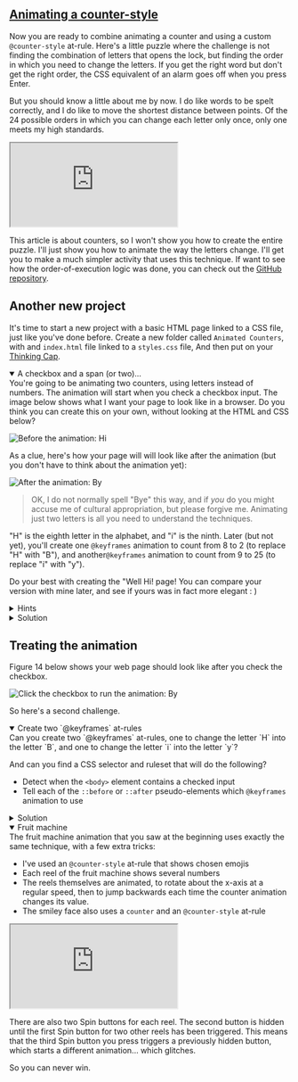 <!-- Animating Counter Style -->
<section
  id="animating-counter-style"
  aria-labelledby="animating-counter-style"
  data-item="@counter-style"
>
  <h2><a href="#animating-counter-style">Animating a counter-style</a></h2>
  
Now you are ready to combine animating a counter and using a custom `@counter-style` at-rule. Here's a little puzzle where the challenge is not finding the combination of letters that opens the lock, but finding the order in which you need to change the letters. If you get the right word but don't get the right order, the CSS equivalent of an alarm goes off when you press Enter.

But you should know a little about me by now. I do like words to be spelt correctly, and I do like to move the shortest distance between points. Of the 24 possible orders in which you can change each letter only once, only one meets my high standards.

<iframe
  id="iframe-lock"
  title="Lock"
  width="300"
  height="150"
  src="https://merncraft.github.io/lock">
</iframe>

This article is about counters, so I won't show you how to create the entire puzzle. I'll just show you how to animate the way the letters change. I'll get you to make a much simpler activity that uses this technique. If want to see how the order-of-execution logic was done, you can check out the [GitHub repository](https://github.com/MERNCraft/lock).

## Another new project

It's time to start a new project with a basic HTML page linked to a CSS file, just like you've done before. Create a new folder called `Animated Counters`, with and `index.html` file linked to a `styles.css` file, And then put on your [Thinking Cap](https://en.wiktionary.org/wiki/thinking_cap).

<details class="challenge" open>
<summary>A checkbox and a span (or two)...</summary>
You're going to be animating two counters, using letters instead of numbers. The animation will start when you check a checkbox input. The image below shows what I want your page to look like in a browser. Do you think you can create this on your own, without looking at the HTML and CSS below?

![Before the animation: Hi](images/check-hi.webp)

As a clue, here's how your page will will look like after the animation (but you don't have to think about the animation yet):

![After the animation: By](images/check-by.webp)

> OK, I do not normally spell "Bye" this way, and if _you_ do you might accuse me of cultural appropriation, but please forgive me. Animating just two letters is all you need to understand the techniques.

"H" is the eighth letter in the alphabet, and "i" is the ninth. Later (but not yet), you'll create one `@keyframes` animation to count from 8 to 2 (to replace "H" with "B"), and another`@keyframes` animation to count from 9 to 25 (to replace "i" with "y").

Do your best with creating the "Well Hi! page! You can compare your version with mine later, and see if yours was in fact more elegant : )

<details class="hint">
<summary>Hints</summary>
Here are some things to think about:

- How to show the value of a counter
- How to set the initial value of a counter
- How to display a counter using upper-case letters
- How to display a counter using lower-case letters
- How you will (eventually) hide the checkbox input
- How you can make a label look like a button
- The final exclamation mark is not going to change. It's not part of either animation.
- 
</details>

<details class="solution">
<summary>Solution</summary>
Here's the HTML that I used:

```html
<label>
  <input type="checkbox">
  Well
</label>
<span></span>!
```
And you'll see below the CSS that I started with. Note that the names for built-in counter styles is case-insensitive. I could use `upper-alpha` or `Upper-Alpha` and it would work just as well.
```css
body {
  counter-set:
    letter-one 8
    letter-two 9
  ; 
}

label {
  padding: 8px 16px;
  border: 1px outset #888;
  border-radius: 8px;
  display: inline-block;
}

input {
  position: absolute;
  left: 0vw;
}

span::before {
  content: counter(letter-one, UPPER-ALPHA);
}

span::after {
  content: counter(letter-two, lower-alpha)
}
```
I imagine that you will have used different names for your classes and counters. You might have used a different selector to hold the `counter-set` rule. You might have used two elements to show the letters `Hi`, each with its own `::before` or `::after` pseudo-element.

That's good. If your CSS creates a similar effect to mine, don't change it at all. If your CSS is different now, that means that you will have to adapt the CSS that I provide below so that it works with yours. And that means that you might make mistakes which you will have to correct. And each mistake that requires effort to correct helps you to remember what you have learnt.

I've used `left: 0vw` for the absolute position of the input element. That means that it remains visible on the page for now. In production, I would set it to `-999vw` which will move it far off-screen to the left. The value I use is arbitrary; all that matters is that it is greater than the screen width of a checkbox.

If you want your label to behave more like a button when you hover your mouse over it or click, you can add a couple of cosmetic rules:
```css-#28
label {
  -webkit-user-select: none;
  -khtml-user-select: none;
  -moz-user-select: none;
  -o-user-select: none;
  user-select: none;
}

label:has(:checked),
label:hover:active {
  border-style: inset;
  background-color: lightgrey;
}
```
With these changes, the label appears in a different state when the `<input>` that it contains is `:checked`.


</details>
</details>

## Treating the animation

Figure 14 below shows your web page should look like after you check the checkbox.

![Click the checkbox to run the animation: By](images/grey-by.webp)

So here's a second challenge.

<details class="challenge" open>
<summary>Create two `@keyframes` at-rules</summary>
Can you create two `@keyframes` at-rules, one to change the letter `H` into the letter `B`, and one to change the letter `i` into the letter `y`?

And can you find a CSS selector and ruleset that will do the following?

- Detect when the `<body>` element contains a checked input
- Tell each of the `::before` or `::after` pseudo-elements which `@keyframes` animation to use

<details class="solution">
<summary>Solution</summary>
Here are the `@keyframes` at-rules that I used in my version:
```css-#42
@keyframes letter-1 {
  0% { counter-increment: letter-one  +0 } /* H */
  5% { counter-increment: letter-one  +1 } /* I */
 10% { counter-increment: letter-one  +2 } /* J */
 15% { counter-increment: letter-one  +3 } /* K */
 20% { counter-increment: letter-one  +4 } /* L */
 25% { counter-increment: letter-one  +5 } /* M */
 30% { counter-increment: letter-one  +6 } /* N */
 35% { counter-increment: letter-one  +7 } /* O */
 40% { counter-increment: letter-one  +8 } /* P */
 45% { counter-increment: letter-one  +9 } /* Q */
 50% { counter-increment: letter-one +10 } /* R */
 55% { counter-increment: letter-one +11 } /* S */
 60% { counter-increment: letter-one +12 } /* T */
 65% { counter-increment: letter-one +13 } /* U */
 70% { counter-increment: letter-one +14 } /* V */
 75% { counter-increment: letter-one +15 } /* W */
 80% { counter-increment: letter-one +16 } /* X */
 85% { counter-increment: letter-one +17 } /* Y */
 90% { counter-increment: letter-one +18 } /* Z */
 95% { counter-increment: letter-one  -7 } /* A */
100% { counter-increment: letter-one  -6 } /* B */
}

@keyframes letter-2 {
  0% { counter-increment: letter-two  +0 } /* i */
  6% { counter-increment: letter-two  +1 } /* j */
 12% { counter-increment: letter-two  +2 } /* k */
 19% { counter-increment: letter-two  +3 } /* l */
 25% { counter-increment: letter-two  +4 } /* m */
 31% { counter-increment: letter-two  +5 } /* n */
 37% { counter-increment: letter-two  +6 } /* o */
 44% { counter-increment: letter-two  +7 } /* p */
 50% { counter-increment: letter-two  +8 } /* q */
 56% { counter-increment: letter-two  +9 } /* r */
 63% { counter-increment: letter-two +10 } /* s */
 69% { counter-increment: letter-two +11 } /* t */
 75% { counter-increment: letter-two +12 } /* u */
 82% { counter-increment: letter-two +13 } /* v */
 88% { counter-increment: letter-two +14 } /* w */
 94% { counter-increment: letter-two +15 } /* x */
100% { counter-increment: letter-two +16 } /* y */
}
```
I _could_ have used the same names for the animations as for the counters. CSS will understand that `@keyframes letter-one` refers to something different from `counter(letter-one)`, but if I give them different names then you can see that the name of the animation and the name of the counter it increments _can_ be different.

I've used intervals that are not _exactly_ the same between each frame, just because I like to keep things as simple as possible.

Also, I made both animations run forwards through the alphabet, even though running backwards would have required fewer changes. It's my homage to the pre-digital flight information display boards in airports, I suppose.

![Flight information display board](images/board.jpg)

Back to the `@keyframes` at-rules, notice how the "H to B" animation flips from positive increments to negative increments when it goes from "Z" round to "A".

Here's the CSS rule that I used to trigger the animations:
```css-#86
body:has(:checked) {
  span::before {
    animation: letter-1 2.0s linear forwards;
  }
  span::after {
    animation: letter-2 1.6s linear forwards;
  }
}
```
I used `0.1s` for each letter change, because I just want to see that the animation is working without wasting precious seconds.

To be honest, if I really wanted not to waste time, I should run both animations backwards. Here is another way of achieving the same overall effect, this time with one animation finishing before the other begins:
```css-#95
@keyframes letter-a {
  0% { counter-increment: letter-one -0 } /* H */
 16% { counter-increment: letter-one -1 } /* G */
 33% { counter-increment: letter-one -2 } /* F */
 50% { counter-increment: letter-one -3 } /* E */
 67% { counter-increment: letter-one -4 } /* D */
 84% { counter-increment: letter-one -5 } /* C */
100% { counter-increment: letter-one -6 } /* B */
}

@keyframes letter-b {
  0% { counter-increment: letter-two  -0 } /* i */
 10% { counter-increment: letter-two  -1 } /* h */
 20% { counter-increment: letter-two  -2 } /* g */
 30% { counter-increment: letter-two  -3 } /* f */
 40% { counter-increment: letter-two  -4 } /* e */
 50% { counter-increment: letter-two  -5 } /* d */
 60% { counter-increment: letter-two  -6 } /* c */
 70% { counter-increment: letter-two  -7 } /* b */
 80% { counter-increment: letter-two  -8 } /* a */
 90% { counter-increment: letter-two +17 } /* z */
100% { counter-increment: letter-two +16 } /* y */
}

body:has(:checked) {
  span::before {
    animation: letter-a 0.6s linear forwards;
  }
  span::after {
    animation: letter-b 1.0s 0.6s linear forwards;
  }
}
```

<details class="note" open>
<summary>A temporary alternative</summary>
Note that if you add this alternative solution, you don't need to comment out the previous `body:has(:checked)` ruleset. CSS will apply the last rules given for this selector.

But after you've tested this alternative, delete it or comment it out. The rest of this exercise assumes that you are using the `letter-1` and `letter-2` @keyframes.
</details>

In `animation: letter-b 1.0s 0.6s`, the second time (`0.6s`) refers to the [`animation-delay` property](https://developer.mozilla.org/en-US/docs/Web/CSS/animation-delay), which tells the animation how long it should wait before it starts. (You can even use negative values for this, and the animation will play _as if_ it had begun in the past.)

Notice that in the `@keyframes letter-1` at-rule above, the `increment` value jumps from `+18` for `Z` to `-7` for A. The same is true for the `@keyframes letter-1` rule, which flips from to `-8` for `a` to `+17` for `z`. 

<details class="note" open>
<summary>@counter-style systems</summary>
The built-in`lower-alpha` and `upper-alpha` counters uses [`system: alphabetic`](https://developer.mozilla.org/en-US/docs/Web/CSS/@counter-style/system) in their definition. This is slightly different from `system: numeric` in that there is no value for zero. If you ask use a `content` declaration to show the value `0` for an `alphabetic` counter, it fall back on the `@default counter-style` and show exactly `0`. 

Because there are 26 letters in the English/Latin alphabet, the value `27` will be represented as `AA` or `aa`. This is not what you want in this particular case, but you might find it useful in other cases.

Try it and see. Change the values that you use in your `counter-set` rule to something like this:
```css
body {
  counter-set:
    letter-one 0
    letter-two 27
  ; 
}
```
![Letter 0 is "0" and letter 27  is "aa"](images/0AA.webp)

</details>
</details>
</details>

<details class="note" open>
<summary>Fruit machine</summary>
The fruit machine animation that you saw at the beginning uses exactly the same technique, with a few extra tricks:

* I've used an `@counter-style` at-rule that shows chosen emojis
* Each reel of the fruit machine shows several numbers
* The reels themselves are animated, to rotate about the x-axis at a regular speed, then to jump backwards each time the counter animation changes its value.
* The smiley face also uses a `counter` and an `@counter-style` at-rule

<iframe
  id="iframe-fruit"
  title="Fruit"
  width="300"
  height="150"
  src="https://merncraft.github.io/spin">
</iframe>

There are also two Spin buttons for each reel. The second button is hidden until the first Spin button for two other reels has been triggered. This means that the third Spin button you press triggers a previously hidden button, which starts a different animation... which glitches.

So you can never win.

</details>

</section>